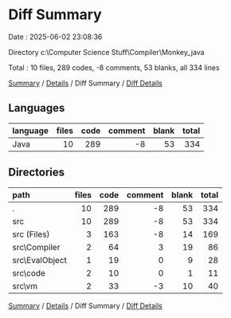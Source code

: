 # Diff Summary

Date : 2025-06-02 23:08:36

Directory c:\\Computer Science Stuff\\Compiler\\Monkey_java

Total : 10 files,  289 codes, -8 comments, 53 blanks, all 334 lines

[Summary](results.md) / [Details](details.md) / Diff Summary / [Diff Details](diff-details.md)

## Languages
| language | files | code | comment | blank | total |
| :--- | ---: | ---: | ---: | ---: | ---: |
| Java | 10 | 289 | -8 | 53 | 334 |

## Directories
| path | files | code | comment | blank | total |
| :--- | ---: | ---: | ---: | ---: | ---: |
| . | 10 | 289 | -8 | 53 | 334 |
| src | 10 | 289 | -8 | 53 | 334 |
| src (Files) | 3 | 163 | -8 | 14 | 169 |
| src\\Compiler | 2 | 64 | 3 | 19 | 86 |
| src\\EvalObject | 1 | 19 | 0 | 9 | 28 |
| src\\code | 2 | 10 | 0 | 1 | 11 |
| src\\vm | 2 | 33 | -3 | 10 | 40 |

[Summary](results.md) / [Details](details.md) / Diff Summary / [Diff Details](diff-details.md)
